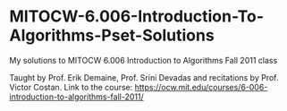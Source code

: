 # MITOCW-6.006-Introduction-To-Algorithms-Pset-Solutions
My solutions to MITOCW 6.006 Introduction to Algorithms Fall 2011 class

Taught by Prof. Erik Demaine, Prof. Srini Devadas and recitations by Prof. Victor Costan.
Link to the course: https://ocw.mit.edu/courses/6-006-introduction-to-algorithms-fall-2011/

